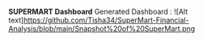 **SUPERMART Dashboard**
Generated Dashboard : ![Alt text]https://github.com/Tisha34/SuperMart-Financial-Analysis/blob/main/Snapshot%20of%20SuperMart.png
